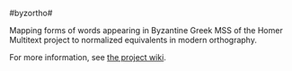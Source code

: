 #byzortho#


Mapping forms of words appearing in Byzantine Greek MSS of the
Homer Multitext project to normalized equivalents in modern orthography.

For more information, see [the project wiki][wiki].


[wiki]: https://github.com/homermultitext/byzortho/wiki
